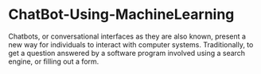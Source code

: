 # ChatBot-Using-MachineLearning
Chatbots, or conversational interfaces as they are also known, present a new way for individuals to interact with computer systems. Traditionally, to get a question answered by a software program involved using a search engine, or filling out a form.

